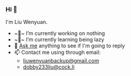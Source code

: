 ### Hi 👋

I'm Liu Wenyuan.

- ~🔭~ I’m currently working on nothing
- ~🌱~ I’m currently learning being lazy
- 💬 [Ask me](../../issues) anything to see if I'm going to reply
- 📫 Contact me using through email:
  * liuwenyuanbackup@gmail.com
  * dobby233liu@cock.li
